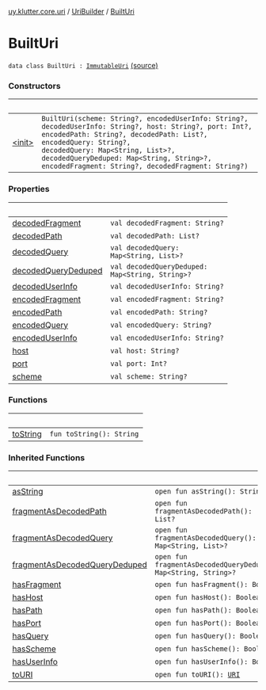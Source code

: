 [uy.klutter.core.uri](../../index.md) / [UriBuilder](../index.md) / [BuiltUri](.)


# BuiltUri
<code>data class BuiltUri : [ImmutableUri](../../-immutable-uri/index.md)</code> [(source)](https://github.com/kohesive/klutter/blob/master/core-jdk6/src/main/kotlin/uy/klutter/core/uri/UriBuilder.kt#L283)<br/>


### Constructors

|&nbsp;|&nbsp;|
|---|---|
| [&lt;init&gt;](-init-.md) | <code>BuiltUri(scheme: String?, encodedUserInfo: String?, decodedUserInfo: String?, host: String?, port: Int?, encodedPath: String?, decodedPath: List<String>?, encodedQuery: String?, decodedQuery: Map<String, List<String>>?, decodedQueryDeduped: Map<String, String>?, encodedFragment: String?, decodedFragment: String?)</code><br/> |

### Properties

|&nbsp;|&nbsp;|
|---|---|
| [decodedFragment](decoded-fragment.md) | <code>val decodedFragment: String?</code><br/> |
| [decodedPath](decoded-path.md) | <code>val decodedPath: List<String>?</code><br/> |
| [decodedQuery](decoded-query.md) | <code>val decodedQuery: Map<String, List<String>>?</code><br/> |
| [decodedQueryDeduped](decoded-query-deduped.md) | <code>val decodedQueryDeduped: Map<String, String>?</code><br/> |
| [decodedUserInfo](decoded-user-info.md) | <code>val decodedUserInfo: String?</code><br/> |
| [encodedFragment](encoded-fragment.md) | <code>val encodedFragment: String?</code><br/> |
| [encodedPath](encoded-path.md) | <code>val encodedPath: String?</code><br/> |
| [encodedQuery](encoded-query.md) | <code>val encodedQuery: String?</code><br/> |
| [encodedUserInfo](encoded-user-info.md) | <code>val encodedUserInfo: String?</code><br/> |
| [host](host.md) | <code>val host: String?</code><br/> |
| [port](port.md) | <code>val port: Int?</code><br/> |
| [scheme](scheme.md) | <code>val scheme: String?</code><br/> |

### Functions

|&nbsp;|&nbsp;|
|---|---|
| [toString](to-string.md) | <code>fun toString(): String</code><br/> |

### Inherited Functions

|&nbsp;|&nbsp;|
|---|---|
| [asString](../../-immutable-uri/as-string.md) | <code>open fun asString(): String</code><br/> |
| [fragmentAsDecodedPath](../../-immutable-uri/fragment-as-decoded-path.md) | <code>open fun fragmentAsDecodedPath(): List<String>?</code><br/> |
| [fragmentAsDecodedQuery](../../-immutable-uri/fragment-as-decoded-query.md) | <code>open fun fragmentAsDecodedQuery(): Map<String, List<String>>?</code><br/> |
| [fragmentAsDecodedQueryDeduped](../../-immutable-uri/fragment-as-decoded-query-deduped.md) | <code>open fun fragmentAsDecodedQueryDeduped(): Map<String, String>?</code><br/> |
| [hasFragment](../../-immutable-uri/has-fragment.md) | <code>open fun hasFragment(): Boolean</code><br/> |
| [hasHost](../../-immutable-uri/has-host.md) | <code>open fun hasHost(): Boolean</code><br/> |
| [hasPath](../../-immutable-uri/has-path.md) | <code>open fun hasPath(): Boolean</code><br/> |
| [hasPort](../../-immutable-uri/has-port.md) | <code>open fun hasPort(): Boolean</code><br/> |
| [hasQuery](../../-immutable-uri/has-query.md) | <code>open fun hasQuery(): Boolean</code><br/> |
| [hasScheme](../../-immutable-uri/has-scheme.md) | <code>open fun hasScheme(): Boolean</code><br/> |
| [hasUserInfo](../../-immutable-uri/has-user-info.md) | <code>open fun hasUserInfo(): Boolean</code><br/> |
| [toURI](../../-immutable-uri/to-u-r-i.md) | <code>open fun toURI(): [URI](http://docs.oracle.com/javase/6/docs/api/java/net/URI.html)</code><br/> |
